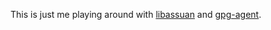 This is just me playing around with
[libassuan](https://www.gnupg.org/related_software/libassuan/index.en.html) and
[gpg-agent](https://www.gnupg.org/index.html).
